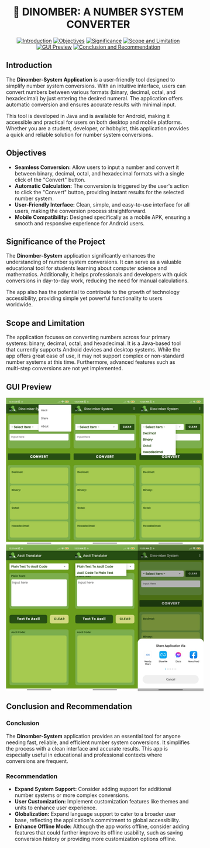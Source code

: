 <div align="center">
  <h1>🔢 DINOMBER: A NUMBER SYSTEM CONVERTER</h1>
</div>

<div align="center">

[![Introduction](https://img.shields.io/badge/Introduction-blue?style=for-the-badge)](#introduction)
[![Objectives](https://img.shields.io/badge/Objectives-green?style=for-the-badge)](#objectives)
[![Significance](https://img.shields.io/badge/Significance-yellow?style=for-the-badge)](#significance)
[![Scope and Limitation](https://img.shields.io/badge/Scope%20and%20Limitation-red?style=for-the-badge)](#scope-and-limitation)
[![GUI Preview](https://img.shields.io/badge/GUI%20Preview-gray?style=for-the-badge)](#gui-preview)
[![Conclusion and Recommendation](https://img.shields.io/badge/Conclusion%20and%20Recommendation-pink?style=for-the-badge)](#conclusion-and-recommendation)

</div>

## Introduction <a name="introduction"></a>

The **Dinomber-System Application** is a user-friendly tool designed to simplify number system conversions. With an intuitive interface, users can convert numbers between various formats (binary, decimal, octal, and hexadecimal) by just entering the desired numeral. The application offers automatic conversion and ensures accurate results with minimal input.

This tool is developed in Java and is available for Android, making it accessible and practical for users on both desktop and mobile platforms. Whether you are a student, developer, or hobbyist, this application provides a quick and reliable solution for number system conversions.

## Objectives <a name="objectives"></a>
- **Seamless Conversion:** Allow users to input a number and convert it between binary, decimal, octal, and hexadecimal formats with a single click of the "Convert" button.
- **Automatic Calculation:** The conversion is triggered by the user's action to click the "Convert" button, providing instant results for the selected number system.
- **User-Friendly Interface:** Clean, simple, and easy-to-use interface for all users, making the conversion process straightforward.
- **Mobile Compatibility:** Designed specifically as a mobile APK, ensuring a smooth and responsive experience for Android users.

## Significance of the Project <a name="significance"></a>
The **Dinomber-System** application significantly enhances the understanding of number system conversions. It can serve as a valuable educational tool for students learning about computer science and mathematics. Additionally, it helps professionals and developers with quick conversions in day-to-day work, reducing the need for manual calculations.

The app also has the potential to contribute to the growth of technology accessibility, providing simple yet powerful functionality to users worldwide.

## Scope and Limitation <a name="scope-and-limitation"></a>
The application focuses on converting numbers across four primary systems: binary, decimal, octal, and hexadecimal. It is a Java-based tool that currently supports Android devices and desktop systems. While the app offers great ease of use, it may not support complex or non-standard number systems at this time. Furthermore, advanced features such as multi-step conversions are not yet implemented.

## GUI Preview <a name="gui-preview"></a>

<div style="display: flex; justify-content: space-between;">
  <img src="img/Options.jpg" alt="Options Page" width="180" height="400">
  <img src="img/NumeralSystem.jpg" alt="Numeral System Input" width="180" height="400">
  <img src="img/NumeralSystem_Dropdown.jpg" alt="Numeral System Dropdown" width="180" height="400">
</div>

<div style="display: flex; justify-content: space-between;">
  <img src="img/ASCII.jpg" alt="ASCII Input" width="180" height="400">
  <img src="img/ASCII_Dropdown.jpg" alt="ASCII Dropdown" width="180" height="400">
  <img src="img/Share.jpg" alt="Share Feature" width="180" height="400">
</div>

## Conclusion and Recommendation <a name="conclusion-and-recommendation"></a>

### Conclusion

The **Dinomber-System** application provides an essential tool for anyone needing fast, reliable, and efficient number system conversions. It simplifies the process with a clean interface and accurate results. This app is especially useful in educational and professional contexts where conversions are frequent.

### Recommendation
- **Expand System Support:** Consider adding support for additional number systems or more complex conversions.
- **User Customization:** Implement customization features like themes and units to enhance user experience.
- **Globalization:** Expand language support to cater to a broader user base, reflecting the application's commitment to global accessibility.
- **Enhance Offline Mode:** Although the app works offline, consider adding features that could further improve its offline usability, such as saving conversion history or providing more customization options offline.

